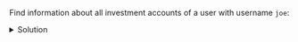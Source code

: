 Find information about all investment accounts of a user with username `joe`:

<details>
  <summary>Solution</summary>

```sql
SELECT *
FROM accounts_by_user
WHERE username = 'joe';
```{{execute}}

</details>
